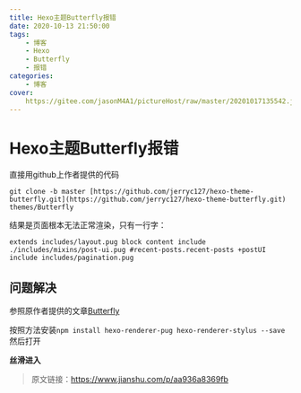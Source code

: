 ```yaml
---
title: Hexo主题Butterfly报错
date: 2020-10-13 21:50:00
tags: 
	- 博客
	- Hexo
	- Butterfly
	- 报错
categories:
	- 博客
cover:
	https://gitee.com/jasonM4A1/pictureHost/raw/master/20201017135542.jpg
---
```


# Hexo主题Butterfly报错

直接用github上作者提供的代码

```
git clone -b master [https://github.com/jerryc127/hexo-theme-butterfly.git](https://github.com/jerryc127/hexo-theme-butterfly.git) themes/Butterfly
```

结果是页面根本无法正常渲染，只有一行字：

```
extends includes/layout.pug block content include ./includes/mixins/post-ui.pug #recent-posts.recent-posts +postUI include includes/pagination.pug
```

## 问题解决

参照原作者提供的文章[Butterfly](https://links.jianshu.com/go?to=https%3A%2F%2Fdocs.jerryc.me%2F%23%2Fconfig%2Fquestion)

按照方法安装`npm install hexo-renderer-pug hexo-renderer-stylus --save`然后打开

**丝滑进入**



> 原文链接：https://www.jianshu.com/p/aa936a8369fb